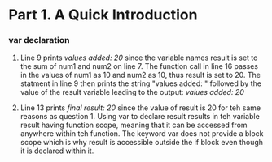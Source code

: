 # Part 1. A Quick Introduction

### var declaration

1. Line 9 prints _values added: 20_ since the variable names result is set to
   the sum of num1 and num2 on line 7. The function call in line 16 passes in
   the values of num1 as 10 and num2 as 10, thus result is set to 20. The
   statment in line 9 then prints the string "values added: " followed by the
   value of the result variable leading to the output: _values added: 20_

2. Line 13 prints _final result: 20_ since the value of result is 20 for teh
   same reasons as question 1. Using var to declare result results in teh
   variable result having function scope, meaning that it can be accessed from
   anywhere within teh function. The keyword var does not provide a block scope
   which is why result is accessible outside the if block even though it is
   declared within it.
